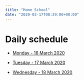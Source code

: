```yaml
---
title: "Home School"
date: "2020-03-17T08:39:00+00:00"
---
```


# Daily schedule

* [Monday - 16 March 2020](/home_school_schedule_16Mar2020/)

* [Tuesday - 17 March 2020](/home_school_schedule_17Mar2020/)

* [Wednesday - 18 March 2020](/home_school_schedule_18Mar2020/)

<br/>
<br/>